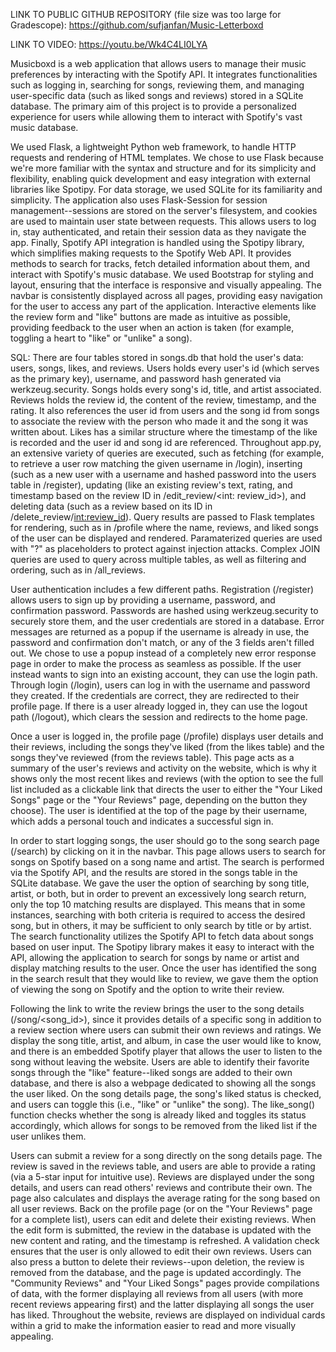 LINK TO PUBLIC GITHUB REPOSITORY (file size was too large for Gradescope): https://github.com/sufjanfan/Music-Letterboxd

LINK TO VIDEO: https://youtu.be/Wk4C4LI0LYA

Musicboxd is a web application that allows users to manage their music preferences by interacting with the Spotify API. It integrates functionalities such as logging in, searching for songs, reviewing them, and managing user-specific data (such as liked songs and reviews) stored in a SQLite database. The primary aim of this project is to provide a personalized experience for users while allowing them to interact with Spotify's vast music database.

We used Flask, a lightweight Python web framework, to handle HTTP requests and rendering of HTML templates. We chose to use Flask because we're more familiar with the syntax and structure and for its simplicity and flexibility, enabling quick development and easy integration with external libraries like Spotipy. For data storage, we used SQLite for its familiarity and simplicity. The application also uses Flask-Session for session management--sessions are stored on the server's filesystem, and  cookies are used to maintain user state between requests. This allows users to log in, stay authenticated, and retain their session data as they navigate the app. Finally, Spotify API integration is handled using the Spotipy library, which simplifies making requests to the Spotify Web API. It provides methods to search for tracks, fetch detailed information about them, and interact with Spotify's music database. We used Bootstrap for styling and layout, ensuring that the interface is responsive and visually appealing. The navbar is consistently displayed across all pages, providing easy navigation for the user to access any part of the application. Interactive elements like the review form and "like" buttons are made as intuitive as possible, providing feedback to the user when an action is taken (for example, toggling a heart to "like" or "unlike" a song).

SQL: There are four tables stored in songs.db that hold the user's data: users, songs, likes, and reviews. Users holds every user's id (which serves as the primary key), username, and password hash generated via werkzeug.security. Songs holds every song's id, title, and artist associated. Reviews holds the review id, the content of the review, timestamp, and the rating. It also references the user id from users and the song id from songs to associate the review with the person who made it and the song it was written about. Likes has a similar structure where the timestamp of the like is recorded and the user id and song id are referenced. Throughout app.py, an extensive variety of queries are executed, such as fetching (for example, to retrieve a user row matching the given username in /login), inserting (such as a new user with a username and hashed password into the users table in /register), updating (like an existing review's text, rating, and timestamp based on the review ID in /edit_review/<int: review_id>), and deleting data (such as a review based on its ID in /delete_review/<int:review_id>). Query results are passed to Flask templates for rendering, such as in /profile where the name, reviews, and liked songs of the user can be displayed and rendered. Paramaterized queries are used with "?" as placeholders to protect against injection attacks. Complex JOIN queries are used to query across multiple tables, as well as filtering and ordering, such as in /all_reviews.

User authentication includes a few different paths. Registration (/register) allows users to sign up by providing a username, password, and confirmation password. Passwords are hashed using werkzeug.security to securely store them, and the user credentials are stored in a database. Error messages are returned as a popup if the username is already in use, the password and confirmation don't match, or any of the 3 fields aren't filled out. We chose to use a popup instead of a completely new error response page in order to make the process as seamless as possible. If the user instead wants to sign into an existing account, they can use the login path. Through login (/login), users can log in with the username and password they created. If the credentials are correct, they are redirected to their profile page. If there is a user already logged in, they can use the logout path (/logout), which clears the session and redirects to the home page.

Once a user is logged in, the profile page (/profile) displays user details and their reviews, including the songs they've liked (from the likes table) and the songs they've reviewed (from the reviews table). This page acts as a summary of the user's reviews and activity on the website, which is why it shows only the most recent likes and reviews (with the option to see the full list included as a clickable link that directs the user to either the "Your Liked Songs" page or the "Your Reviews" page, depending on the button they choose). The user is identified at the top of the page by their username, which adds a personal touch and indicates a successful sign in.

In order to start logging songs, the user should go to the song search page (/search) by clicking on it in the navbar. This page allows users to search for songs on Spotify based on a song name and artist. The search is performed via the Spotify API, and the results are stored in the songs table in the SQLite database. We gave the user the option of searching by song title, artist, or both, but in order to prevent an excessively long search return, only the top 10 matching results are displayed. This means that in some instances, searching with both criteria is required to access the desired song, but in others, it may be sufficient to only search by title or by artist. The search functionality utilizes the Spotify API to fetch data about songs based on user input. The Spotipy library makes it easy to interact with the API, allowing the application to search for songs by name or artist and display matching results to the user. Once the user has identified the song in the search result that they would like to review, we gave them the option of viewing the song on Spotify and the option to write their review.

Following the link to write the review brings the user to the song details (/song/<song_id>), since it provides details of a specific song in addition to a review section where users can submit their own reviews and ratings. We display the song title, artist, and album, in case the user would like to know, and there is an embedded Spotify player that allows the user to listen to the song without leaving the website. Users are able to identify their favorite songs through the "like" feature--liked songs are added to their own database, and there is also a webpage dedicated to showing all the songs the user liked. On the song details page, the song's liked status is checked, and users can toggle this (i.e., "like" or "unlike" the song). The like_song() function checks whether the song is already liked and toggles its status accordingly, which allows for songs to be removed from the liked list if the user unlikes them.

Users can submit a review for a song directly on the song details page. The review is saved in the reviews table, and users are able to provide a rating (via a 5-star input for intuitive use). Reviews are displayed under the song details, and users can read others' reviews and contribute their own. The page also calculates and displays the average rating for the song based on all user reviews. Back on the profile page (or on the "Your Reviews" page for a complete list), users can edit and delete their existing reviews. When the edit form is submitted, the review in the database is updated with the new content and rating, and the timestamp is refreshed. A validation check ensures that the user is only allowed to edit their own reviews. Users can also press a button to delete their reviews--upon deletion, the review is removed from the database, and the page is updated accordingly. The "Community Reviews" and "Your Liked Songs" pages provide compilations of data, with the former displaying all reviews from all users (with more recent reviews appearing first) and the latter displaying all songs the user has liked. Throughout the website, reviews are displayed on individual cards within a grid to make the information easier to read and more visually appealing.
